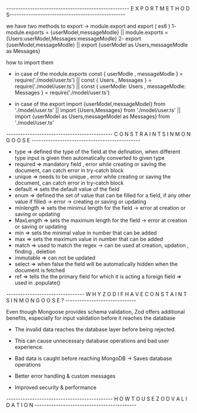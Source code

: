 
 ---------------------------------------------------- E X P O R T  M E T H O D S-------------------------------------------------

 we have two methods to export -> module.export and export ( es6 )
 1- module.exports = {userModel,messageModle}  ||  module.exports = {Users:userModel,Messages:messageModle}
 2- export {userModel,messageModle}   || export {userModel as Users,messageModle as Messages}


 how to import them 

 - in case of the module.exports
 const { userModle , messageModle } = require('./model/user.ts')  ||   const { Users , Messages } = require('./model/user.ts') ||  const { userModle: Users , messageModle: Messages } = require('./model/user.ts') 


- in case of the export
 import {userModel,messageModel} from './model/user.ts' || import {Users,Messages} from './model/user.ts' || import {userModel as Users,messageModel as Messages} from './model/user.ts'


 --------------------------------------------- C O N S T R A I N T S   I N   M O N G O O S E  ----------------------------------------------

 - type    => defined the type of the field at the defination, when different type input is given then automatically converted to given type  
 - required => mandatory field , error while creating or saving the document, can catch error in try-catch block
 - unique   => needs to be unique ,  error while creating or saving the document, can catch error in try-catch block 
 - default  => sets the default value of the field
 - enum     => defined the set of value that can be filled for a field, if any other value if filled -> error -> creating or saving or updating
 - minlength => sets the minimul length for the field -> error at creation or saving or updating
 - MaxLength => sets the maximum length for the field -> error at creation or saving or updating
 - min  =>   sets the minimal value in number that can be added 
 - max  => sets the maximum value in number that can be added
 - match => used to match the regex -> can be used at creation, updation , finding , deletion 
 - immutable  => can not be updated
 - select  => when false the field will be automatically hidden when the document is fetched
 - ref  => tells the the primary field for which it is acting a foreign field => used in .populate()


 --------------------------------- W H Y   Z O D   I F   H A V E   C O N S T A I N T S    I N    M O N G O O S E ? ------------------------------

Even though Mongoose provides schema validation, Zod offers additional benefits, especially for input validation before it reaches the database

- The invalid data reaches the database layer before being rejected.
- This can cause unnecessary database operations and bad user experience.

- Bad data is caught before reaching MongoDB → Saves database operations
- Better error handling & custom messages
- Improved security & performance


---------------------------------------------  H O W    T O    U S E    Z O D    V A L I D A T I O N -------------------------------------------

